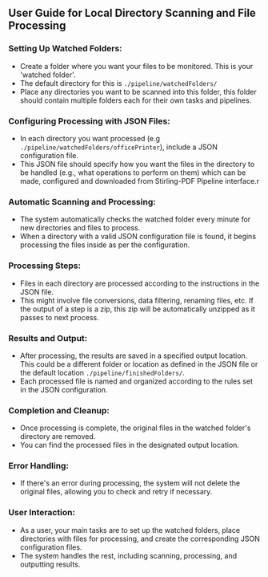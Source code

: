 ## User Guide for Local Directory Scanning and File Processing

### Setting Up Watched Folders:
- Create a folder where you want your files to be monitored. This is your 'watched folder'.
- The default directory for this is `./pipeline/watchedFolders/`
- Place any directories you want to be scanned into this folder, this folder should contain multiple folders each for their own tasks and pipelines.

### Configuring Processing with JSON Files:
- In each directory you want processed (e.g `./pipeline/watchedFolders/officePrinter`), include a JSON configuration file.
- This JSON file should specify how you want the files in the directory to be handled (e.g., what operations to perform on them) which can be made, configured and downloaded from Stirling-PDF Pipeline interface.r

### Automatic Scanning and Processing:
- The system automatically checks the watched folder every minute for new directories and files to process.
- When a directory with a valid JSON configuration file is found, it begins processing the files inside as per the configuration.

### Processing Steps:
- Files in each directory are processed according to the instructions in the JSON file.
- This might involve file conversions, data filtering, renaming files, etc. If the output of a step is a zip, this zip will be automatically unzipped as it passes to next process.

### Results and Output:
- After processing, the results are saved in a specified output location. This could be a different folder or location as defined in the JSON file or the default location `./pipeline/finishedFolders/`.
- Each processed file is named and organized according to the rules set in the JSON configuration.

### Completion and Cleanup:
- Once processing is complete, the original files in the watched folder's directory are removed.
- You can find the processed files in the designated output location.

### Error Handling:
- If there's an error during processing, the system will not delete the original files, allowing you to check and retry if necessary.

### User Interaction:
- As a user, your main tasks are to set up the watched folders, place directories with files for processing, and create the corresponding JSON configuration files.
- The system handles the rest, including scanning, processing, and outputting results.
